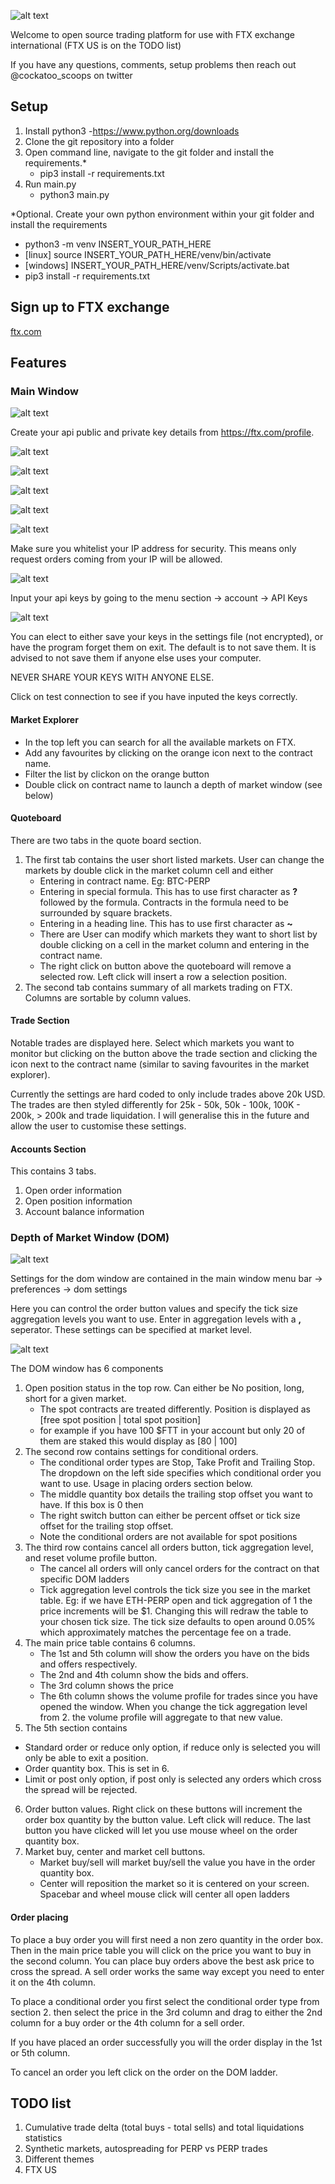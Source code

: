 ![alt text](assets/cockatoo_splash.png)<br />

Welcome to open source trading platform for use with FTX exchange international (FTX US is on the TODO list)

If you have any questions, comments, setup problems then reach out @cockatoo_scoops on twitter

## Setup
1. Install python3 -https://www.python.org/downloads
2. Clone the git repository into a folder
3. Open command line, navigate to the git folder and install the requirements.*
	- pip3 install -r requirements.txt
4. Run main.py
	- python3 main.py
	
*Optional. Create your own python environment within your git folder and install the requirements
- python3 -m venv INSERT_YOUR_PATH_HERE
- [linux] source INSERT_YOUR_PATH_HERE/venv/bin/activate
- [windows] INSERT_YOUR_PATH_HERE/venv/Scripts/activate.bat
- pip3 install -r requirements.txt

## Sign up to FTX exchange
[ftx.com](https://ftx.com/#a=cockatoo)

## Features

### Main Window
![alt text](docs/main_window.png)<br />

Create your api public and private key details from https://ftx.com/profile.

![alt text](docs/api_setup_1.png)<br />

![alt text](docs/api_setup_2.png)<br />

![alt text](docs/api_setup_3.png)<br />

![alt text](docs/api_setup_4.png)<br />

![alt text](docs/api_setup_5.png)<br />

Make sure you whitelist your IP address for security. This means only request orders coming from your IP will be allowed.

![alt text](docs/api_setup_6.png)<br />

Input your api keys by going to the menu section -> account ->  API Keys

![alt text](docs/api_settings.png)<br />

You can elect to either save your keys in the settings file (not encrypted), or have the program forget them on exit. The default is to not save them. It is advised to not save them if anyone else uses your computer.

NEVER SHARE YOUR KEYS WITH ANYONE ELSE.

Click on test connection to see if you have inputed the keys correctly.


#### Market Explorer
 - In the top left you can search for all the available markets on FTX. 
 - Add any favourites by clicking on the orange icon next to the contract name.
 - Filter the list by clickon on the orange button
 - Double click on contract name to launch a depth of market window (see below)
 
#### Quoteboard
There are two tabs in the quote board section.
1. The first tab contains the user short listed markets. User can change the markets by double click in the market column cell and either
	- Entering in contract name. Eg: BTC-PERP
	- Entering in special formula. This has to use first character as **?** followed by the formula. Contracts in the formula need to be surrounded by square brackets.
	- Entering in a heading line. This has to use first character as **~**
	- There are User can modify which markets they want to short list by double clicking on a cell in the market column and entering in the contract name.
	- The right click on button above the quoteboard will remove a selected row. Left click will insert a row a selection position.
2. The second tab contains summary of all markets trading on FTX. Columns are sortable by column values.

#### Trade Section
Notable trades are displayed here. Select which markets you want to monitor but clicking on the button above the trade section and clicking the icon next to the contract name (similar to saving favourites in the market explorer).

Currently the settings are hard coded to only include trades above 20k USD. The trades are then styled differently for 25k - 50k, 50k - 100k, 100K - 200k, > 200k and trade liquidation. I will generalise this in the future and allow the user to customise these settings.

#### Accounts Section
This contains 3 tabs.
1. Open order information
2. Open position information
3. Account balance information

### Depth of Market Window (DOM)
![alt text](docs/dom_ladders.png)<br />

Settings for the dom window are contained in the main window menu bar -> preferences -> dom settings

Here you can control the order button values and specify the tick size aggregation levels you want to use. Enter in aggregation levels with a **,** seperator. These settings can be specified at market level.

![alt text](docs/dom_settings.png)<br />

The DOM window has 6 components
1. Open position status in the top row. Can either be No position, long, short for a given market. 
	- The spot contracts are treated differently. Position is displayed as [free spot position | total spot position]
	- for example if you have 100 $FTT in your account but only 20 of them are staked this would display as [80 | 100]
2. The second row contains settings for conditional orders. 
	 - The conditional order types are Stop, Take Profit and Trailing Stop. The dropdown on the left side specifies which conditional order you want to use. Usage in placing orders section below.
	 - The middle quantity box details the trailing stop offset you want to have. If this box is 0 then 
	 - The right switch button can either be percent offset or tick size offset for the trailing stop offset.
	 - Note the conditional orders are not available for spot positions
3. The third row contains cancel all orders button, tick aggregation level, and reset volume profile button.
	- The cancel all orders will only cancel orders for the contract on that specific DOM ladders
	- Tick aggregation level controls the tick size you see in the market table. Eg: if we have ETH-PERP open and tick aggregation of 1 the price increments will be $1. Changing this will redraw the table to your chosen tick size. The tick size defaults to open around 0.05% which approximately matches the percentage fee on a trade.
4. The main price table contains 6 columns.
	- The 1st and 5th column will show the orders you have on the bids and offers respectively.
	- The 2nd and 4th column show the bids and offers.
	- The 3rd column shows the price
	- The 6th column shows the volume profile for trades since you have opened the window. When you change the tick aggregation level from 2. the volume profile will aggregate to that new value.
5. The 5th section contains 
 - Standard order or reduce only option, if reduce only is selected you will only be able to exit a position.
 - Order quantity box. This is set in 6.
 - Limit or post only option, if post only is selected any orders which cross the spread will be rejected.
6. Order button values. Right click on these buttons will increment the order box quantity by the button value. Left click will reduce. The last button you have clicked will let you use mouse wheel on the order quantity box.
7. Market buy, center and market cell buttons.
	- Market buy/sell will market buy/sell the value you have in the order quantity box. 
	- Center will reposition the market so it is centered on your screen. Spacebar and wheel mouse click will center all open ladders
	
#### Order placing
To place a buy order you will first need a non zero quantity in the order box. Then in the main price table you will click on the price you want to buy in the second column. You can place buy orders above the best ask price to cross the spread.
A sell order works the same way except you need to enter it on the 4th column.

To place a conditional order you first select the conditional order type from section 2. then select the price in the 3rd column and drag to either the 2nd column for a buy order or the 4th column for a sell order.

If you have placed an order successfully you will the order display in the 1st or 5th column.

To cancel an order you left click on the order on the DOM ladder.

## TODO list
1. Cumulative trade delta (total buys - total sells) and total liquidations statistics
2. Synthetic markets, autospreading for PERP vs PERP trades
3. Different themes 
4. FTX US


